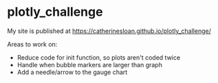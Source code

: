# plotly_challenge
My site is published at https://catherinesloan.github.io/plotly_challenge/

Areas to work on:
- Reduce code for init function, so plots aren't coded twice
- Handle when bubble markers are larger than graph
- Add a needle/arrow to the gauge chart
